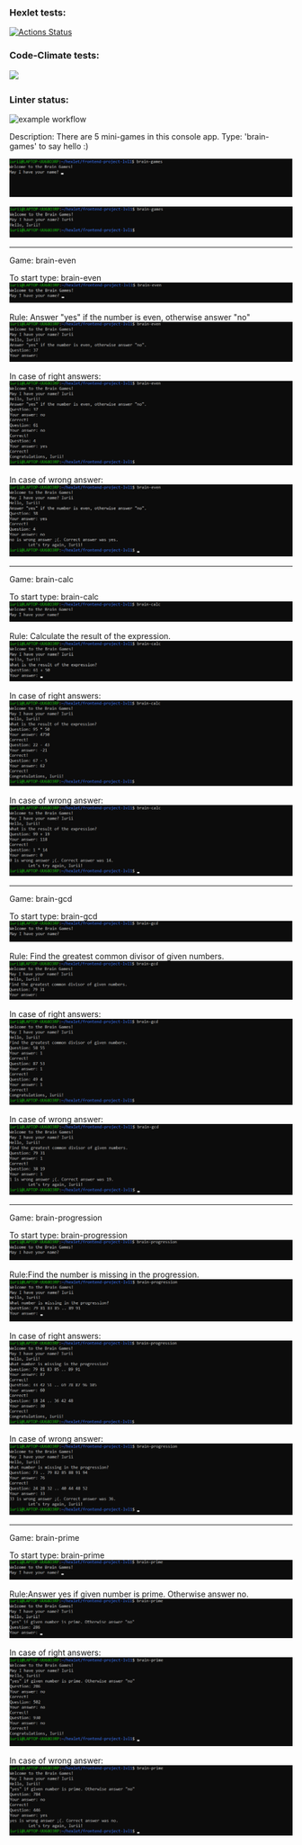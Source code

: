 ### Hexlet tests:
[![Actions Status](https://github.com/iFoxtrot33/frontend-project-lvl1/workflows/hexlet-check/badge.svg)](https://github.com/iFoxtrot33/frontend-project-lvl1/actions)

### Code-Climate tests:
<a href="https://codeclimate.com/github/iFoxtrot33/frontend-project-lvl1/maintainability"><img src="https://api.codeclimate.com/v1/badges/81e0b2377a1c482b8542/maintainability" /></a>

### Linter status:
![example workflow](https://github.com/iFoxtrot33/frontend-project-lvl1/actions/workflows/lintCheck.yml/badge.svg)

Description: There are 5 mini-games in this console app. Type: 'brain-games' to say hello :)

![brain-games](pictures/brain-games1.png?raw=true "brain-games")

![brain-games](pictures/brain-games2.png?raw=true "brain-games")
______________
Game: brain-even

To start type: brain-even
![brain-even](pictures/brain-even1.png?raw=true "brain-even")

Rule: Answer "yes" if the number is even, otherwise answer "no"
![brain-even](pictures/brain-even2.png?raw=true "brain-even")

In case of right answers:
![brain-even](pictures/brain-even3.png?raw=true "brain-even")

In case of wrong answer:
![brain-even](pictures/brain-even4.png?raw=true "brain-even")
__________
Game: brain-calc

To start type: brain-calc
![brain-calc](pictures/brain-calc1.png?raw=true "brain-calc")

Rule: Calculate the result of the expression.
![brain-calc](pictures/brain-calc2.png?raw=true "brain-calc")

In case of right answers:
![brain-calc](pictures/brain-calc3.png?raw=true "brain-calc")

In case of wrong answer: 
![brain-calc](pictures/brain-calc4.png?raw=true "brain-calc")
__________
Game: brain-gcd 

To start type: brain-gcd
![brain-gcd](pictures/brain-gcd1.png?raw=true "brain-gcd")

Rule: Find the greatest common divisor of given numbers.
![brain-gcd](pictures/brain-gcd2.png?raw=true "brain-gcd")

In case of right answers:
![brain-gcd](pictures/brain-gcd3.png?raw=true "brain-gcd")

In case of wrong answer: 
![brain-gcd](pictures/brain-gcd4.png?raw=true "brain-gcd")
___________
Game: brain-progression

To start type: brain-progression
![brain-progression](pictures/brain-progression1.png?raw=true "brain-progression")

Rule:Find the number is missing in the progression.
![brain-progression](pictures/brain-progression2.png?raw=true "brain-progression")

In case of right answers:
![brain-progression](pictures/brain-progression3.png?raw=true "brain-progression")

In case of wrong answer: 
![brain-progression](pictures/brain-progression4.png?raw=true "brain-progression")
____________
Game: brain-prime

To start type: brain-prime
![brain-prime](pictures/brain-prime1.png?raw=true "brain-prime")

Rule:Answer yes if given number is prime. Otherwise answer no.
![brain-prime](pictures/brain-prime2.png?raw=true "brain-prime")

In case of right answers:
![brain-prime](pictures/brain-prime3.png?raw=true "brain-prime")

In case of wrong answer: 
![brain-prime](pictures/brain-prime4.png?raw=true "brain-prime")




